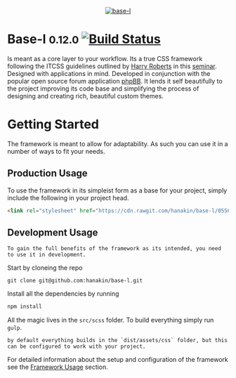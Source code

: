 <p align="center">
	<a href="https://github.com/hanakin/base-l">
		<img alt="base-l" src="https://rawgit.com/hanakin/base-l/master/base-l-banner.svg)">
	</a>
</p>

# Base-l <small>0.12.0</small> [![Build Status](https://img.shields.io/travis/hanakin/base-l/master.svg?style=flat-square)](https://travis-ci.org/hanakin/base-l)
Is meant as a core layer to your workflow. Its a true CSS framework following
the ITCSS guidelines outlined by [Harry Roberts](http://www.csswizardry.com) in
this [seminar](https://www.youtube.com/watch?v=1OKZOV-iLj4). Designed with
applications in mind. Developed in conjunction with the popular open source
forum application [phpBB](http://www.phpbb.org). It lends it self beautifully to
the project improving its code base and simplifying the process of designing and
creating rich, beautiful custom themes.

# Getting Started
The framework is meant to allow for adaptability. As such you can use it in a
number of ways to fit your needs.

## Production Usage
To use the framework in its simpleist form as a base for your project, simply
include the following in your project head.

```html
<link rel="stylesheet" href="https://cdn.rawgit.com/hanakin/base-l/05504206/dist/assets/css/core.0.12.0.css">
```

## Development Usage
	To gain the full benefits of the framework as its intended, you need to use it in development.

Start by cloneing the repo
```git
git clone git@github.com:hanakin/base-l.git
```

Install all the dependencies by running
```bash
npm install
```

All the magic lives in the `src/scss` folder. To build everything simply run
`gulp`.

	by default everything builds in the `dist/assets/css` folder, but this can be configured to work with your project.

For detailed information about the setup and configuration of the framework see
the [Framework Usage](http://hanakin.github.io/base-l/#/about/) section.
